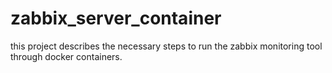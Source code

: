# zabbix_server_container

this project describes the necessary steps
to run the zabbix monitoring tool through docker containers.
